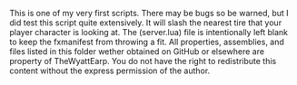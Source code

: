 This is one of my very first scripts. There may be bugs so be warned, but I did test this script quite extensively. It will slash the nearest tire that your player character is looking at.
The (server.lua) file is intentionally left blank to keep the fxmanifest from throwing a fit. 
All properties, assemblies, and files listed in this folder wether obtained on GitHub or elsewhere are property of TheWyattEarp. You do not have the right to redistribute this content without the express permission of the author. 
